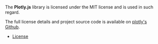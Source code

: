 The **Plotly.js** library is licensed under the MIT license and is used in such regard. 

The full license details and project source code is available on [plotly's Github](https://github.com/plotly/plotly.js). 
- [License](https://github.com/plotly/plotly.js/blob/master/LICENSE)